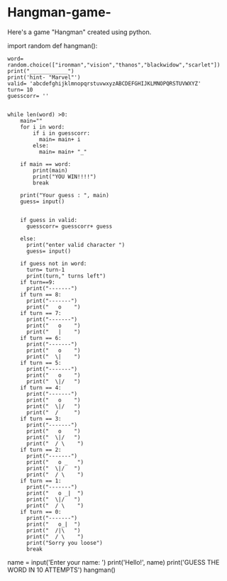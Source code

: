 # Hangman-game-
Here's a game "Hangman" created using python.

import random
def hangman():

    word= random.choice(["ironman","vision","thanos","blackwidow","scarlet"])
    print("____________")
    print('hint- "Marvel"')
    valid= 'abcdefghijklmnopqrstuvwxyzABCDEFGHIJKLMNOPQRSTUVWXYZ'
    turn= 10
    guesscorr= ''


    while len(word) >0:
        main=""
        for i in word:
            if i in guesscorr:
              main= main+ i
            else:
              main= main+ "_"

        if main == word:
            print(main)
            print("YOU WIN!!!!")
            break

        print("Your guess : ", main)
        guess= input()


        if guess in valid:
          guesscorr= guesscorr+ guess

        else:
          print("enter valid character ")
          guess= input()

        if guess not in word:
          turn= turn-1
          print(turn," turns left")
        if turn==9:
          print("-------")
        if turn == 8:
          print("-------")
          print("   o    ")
        if turn == 7:
          print("-------")
          print("   o    ")
          print("   |    ")
        if turn == 6:
          print("-------")
          print("   o    ")
          print("  \|    ")
        if turn == 5:
          print("-------")
          print("   o    ")
          print("  \|/   ")
        if turn == 4:
          print("-------")
          print("   o    ")
          print("  \|/   ")
          print("  /     ")
        if turn == 3:
          print("-------")
          print("   o    ")
          print("  \|/   ")
          print("  / \    ")
        if turn == 2:
          print("-------")
          print("   o _   ")
          print("  \|/   ")
          print("  / \    ")
        if turn == 1:
          print("-------")
          print("   o _|  ")
          print("  \|/   ")
          print("  / \    ")
        if turn == 0:
          print("-------")
          print("   o_|  ")
          print("  /|\   ")
          print("  / \    ")
          print("Sorry you loose")
          break

name = input('Enter your name: ')
print('Hello!', name)
print('GUESS THE WORD IN 10 ATTEMPTS')
hangman()
